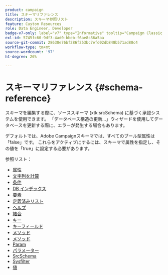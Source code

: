 ```yaml
---
product: campaign
title: スキーマリファレンス
description: スキーマ参照リスト
feature: Custom Resources
role: Data Engineer, Developer
badge-v7-only: label="v7" type="Informative" tooltip="Campaign Classic v7 にのみ適用されます"
exl-id: 5745fc60-9df3-4ad0-bbeb-f6ae8c86a5aa
source-git-commit: 28638e76bf286f253bc7efd02db848b571ad88c4
workflow-type: tm+mt
source-wordcount: '97'
ht-degree: 26%

---
```


# スキーマリファレンス {#schema-reference}

スキーマを編集する際に、ソーススキーマ (xtk:srcSchema) に基づく承認システムを使用できます。 「データベース構造の更新…」ウィザードを使用してデータベースを更新する際に、エラーが発生する場合もあります。

デフォルトでは、Adobe Campaignスキーマでは、すべてのブール型属性は「false」です。 これらをアクティブにするには、スキーマで属性を指定し、その値を「true」に設定する必要があります。

参照リスト：

* [属性](schema/attribute.md)
* [文字列を計算](schema/compute-string.md)
* [条件](schema/condition.md)
* [DB インデックス](schema/db-index.md)
* [要素](schema/element.md)
* [定義済みリスト](schema/enumeration.md)
* [ヘルプ](schema/help.md)
* [結合](schema/join.md)
* [キー](schema/key.md)
* [キーフィールド](schema/keyfield.md)
* [メソッド](schema/method.md)
* [メソッド](schema/methods.md)
* [Param](schema/param.md)
* [パラメーター](schema/parameters.md)
* [SrcSchema](schema/srcschema.md)
* [Sysfilter](schema/sysfilter.md)
* [値](schema/value.md)
